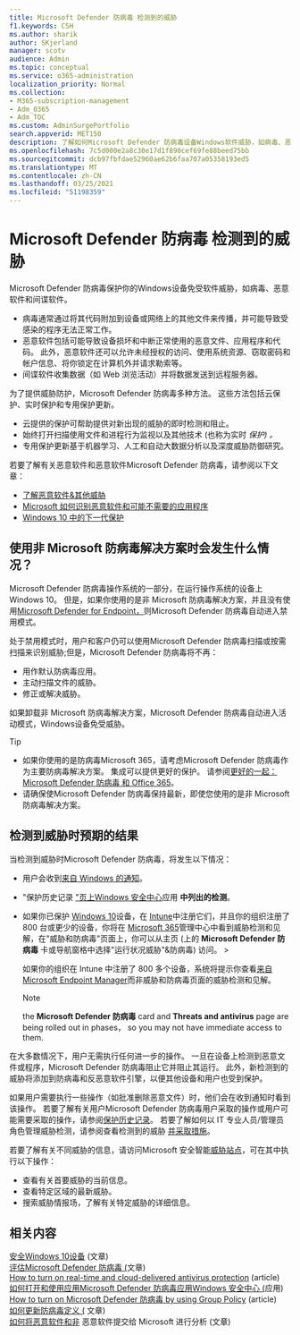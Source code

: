 ```yaml
---
title: Microsoft Defender 防病毒 检测到的威胁
f1.keywords: CSH
ms.author: sharik
author: SKjerland
manager: scotv
audience: Admin
ms.topic: conceptual
ms.service: o365-administration
localization_priority: Normal
ms.collection:
- M365-subscription-management
- Adm_O365
- Adm_TOC
ms.custom: AdminSurgePortfolio
search.appverid: MET150
description: 了解如何Microsoft Defender 防病毒设备Windows软件威胁，如病毒、恶意软件和间谍软件。
ms.openlocfilehash: 7c5d000e2a8c30e17d1f890cef69fe88beed75bb
ms.sourcegitcommit: dcb97fbfdae52960ae62b6faa707a05358193ed5
ms.translationtype: MT
ms.contentlocale: zh-CN
ms.lasthandoff: 03/25/2021
ms.locfileid: "51198359"
---
```

# <a name="threats-detected-by-microsoft-defender-antivirus"></a>Microsoft Defender 防病毒 检测到的威胁

Microsoft Defender 防病毒保护你的Windows设备免受软件威胁，如病毒、恶意软件和间谍软件。

- 病毒通常通过将其代码附加到设备或网络上的其他文件来传播，并可能导致受感染的程序无法正常工作。
- 恶意软件包括可能导致设备损坏和中断正常使用的恶意文件、应用程序和代码。 此外，恶意软件还可以允许未经授权的访问、使用系统资源、窃取密码和帐户信息、将你锁定在计算机外并请求勒索等。
- 间谍软件收集数据（如 Web 浏览活动）并将数据发送到远程服务器。
 
为了提供威胁防护，Microsoft Defender 防病毒多种方法。 这些方法包括云保护、实时保护和专用保护更新。

- 云提供的保护可帮助提供对新出现的威胁的即时检测和阻止。
- 始终打开扫描使用文件和进程行为监视以及其他技术 (也称为实时 *保护) 。*
- 专用保护更新基于机器学习、人工和自动大数据分析以及深度威胁防御研究。 

若要了解有关恶意软件和恶意软件Microsoft Defender 防病毒，请参阅以下文章： 

- [了解恶意软件&其他威胁](/windows/security/threat-protection/intelligence/understanding-malware)
- [Microsoft 如何识别恶意软件和可能不需要的应用程序](/windows/security/threat-protection/intelligence/criteria)
- [Windows 10 中的下一代保护](/windows/security/threat-protection/microsoft-defender-antivirus/microsoft-defender-antivirus-in-windows-10)

## <a name="what-happens-when-a-non-microsoft-antivirus-solution-is-used"></a>使用非 Microsoft 防病毒解决方案时会发生什么情况？ 

Microsoft Defender 防病毒操作系统的一部分，在运行操作系统的设备上Windows 10。 但是，如果你使用的是非 Microsoft 防病毒解决方案，并且没有使用[Microsoft Defender for Endpoint，](/windows/security/threat-protection/microsoft-defender-atp/microsoft-defender-advanced-threat-protection)则Microsoft Defender 防病毒自动进入禁用模式。  

处于禁用模式时，用户和客户仍可以使用Microsoft Defender 防病毒扫描或按需扫描来识别威胁;但是，Microsoft Defender 防病毒将不再：

- 用作默认防病毒应用。
- 主动扫描文件的威胁。
- 修正或解决威胁。

如果卸载非 Microsoft 防病毒解决方案，Microsoft Defender 防病毒自动进入活动模式，Windows设备免受威胁。

> [!TIP]
> - 如果你使用的是防病毒Microsoft 365，请考虑Microsoft Defender 防病毒作为主要防病毒解决方案。 集成可以提供更好的保护。 请参阅[更好的一起：Microsoft Defender 防病毒 和 Office 365](/windows/security/threat-protection/microsoft-defender-antivirus/office-365-microsoft-defender-antivirus)。
> - 请确保使Microsoft Defender 防病毒保持最新，即使您使用的是非 Microsoft 防病毒解决方案。

## <a name="what-to-expect-when-threats-are-detected"></a>检测到威胁时预期的结果

当检测到威胁时Microsoft Defender 防病毒，将发生以下情况：

- 用户会收到[来自 Windows 的通知](https://support.microsoft.com/windows/8942c744-6198-fe56-4639-34320cf9444e)。 
- "保护历史记录 ["页上Windows 安全中心](/windows/security/threat-protection/windows-defender-security-center/windows-defender-security-center)应用 **中列出的检测**。  
- 如果你已保护 [Windows 10](secure-win-10-pcs.md)设备，在 [Intune](/mem/intune/enrollment/windows-enrollment-methods)中注册它们，并且你的组织注册了 800 台或更少的设备，你将在 <a href="https://go.microsoft.com/fwlink/p/?linkid=2024339" target="_blank">Microsoft 365</a>管理中心中看到威胁检测和见解，在"威胁和防病毒"页面上，你可以从主页 (上的 **Microsoft Defender 防病毒** 卡或导航窗格中选择"运行状况威胁"&防病毒) 访问。  >  

    如果你的组织在 Intune 中注册了 800 多个设备，系统将提示你查看[来自 Microsoft Endpoint Manager](/mem/endpoint-manager-overview)而非威胁和防病毒页面的威胁检测和见解。 
 
    > [!NOTE]
    > the **Microsoft Defender 防病毒** card and **Threats and antivirus** page are being rolled out in phases， so you may not have immediate access to them.

在大多数情况下，用户无需执行任何进一步的操作。 一旦在设备上检测到恶意文件或程序，Microsoft Defender 防病毒阻止它并阻止其运行。 此外，新检测到的威胁将添加到防病毒和反恶意软件引擎，以便其他设备和用户也受到保护。  

如果用户需要执行一些操作（如批准删除恶意文件）时，他们会在收到通知时看到该操作。 若要了解有关用户Microsoft Defender 防病毒用户采取的操作或用户可能需要采取的操作，请参阅[保护历史记录](https://support.microsoft.com/office/f1e5fd95-09b4-46d1-b8c7-1059a1e09708)。 若要了解如何以 IT 专业人员/管理员角色管理威胁检测，请参阅查看检测到的威胁 [并采取措施](review-threats-take-action.md)。

若要了解有关不同威胁的信息，请访问Microsoft 安全智能<a href="https://www.microsoft.com/wdsi/threats" target="_blank">威胁站点</a>，可在其中执行以下操作： 

- 查看有关首要威胁的当前信息。
- 查看特定区域的最新威胁。
- 搜索威胁情报场，了解有关特定威胁的详细信息。

## <a name="related-content"></a>相关内容

[安全Windows 10设备](secure-windows-10-devices.md) (文章) \
[评估Microsoft Defender 防病毒 (](/windows/security/threat-protection/microsoft-defender-antivirus/evaluate-microsoft-defender-antivirus)文章) \
[How to turn on real-time and cloud-delivered antivirus protection](/mem/intune/user-help/turn-on-defender-windows#turn-on-real-time-and-cloud-delivered-protection) (article) \
[如何打开和使用应用Microsoft Defender 防病毒应用Windows 安全中心 (](/windows/security/threat-protection/microsoft-defender-antivirus/microsoft-defender-security-center-antivirus)应用) \
[How to turn on Microsoft Defender 防病毒 by using Group Policy](/mem/intune/user-help/turn-on-defender-windows#turn-on-windows-defender) (article) \
[如何更新防病毒定义 (](/mem/intune/user-help/turn-on-defender-windows#update-your-antivirus-definitions) 文章) \
[如何将恶意软件和非](/microsoft-365/security/office-365-security/submitting-malware-and-non-malware-to-microsoft-for-analysis) 恶意软件提交给 Microsoft 进行分析 (文章) 

